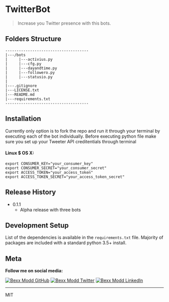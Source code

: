 # TwitterBot
> Increase you Twitter presence with this bots.

## Folders Structure
```
-------------------------------------
|---/bots
|     |---activius.py
|     |---cfg.py
|     |---dayandtime.py
|     |---followero.py
|     |---statusio.py
|
|---.gitignore
|---LICENSE.txt
|---README.md
|---requirements.txt
-------------------------------------
```

## Installation

Currently only option is to fork the repo and run it through your terminal by executing each of the bot individually.
Before executing python file make sure you set up your Tweeter API creditentials through terminal

#### Linux $ OS X:
```
export CONSUMER_KEY="your_consumer_key"
export CONSUMER_SECRET="your_consumer_secret"
export ACCESS_TOKEN="your_access_token"
export ACCESS_TOKEN_SECRET="your_access_token_secret"
```

## Release History

* 0.1.1
  * Alpha release with three bots


## Development Setup

List of the dependencies is available in the `requirements.txt` file. Majority of packages are included with a standard python 3.5+ install.

## Meta

**Follow me on social media:**

[![Bexx Modd GitHub](https://i.imgur.com/rnEivsV.png)](https://github.com/bexxmodd) [![Bexx Modd Twitter](https://i.imgur.com/BMdn8gX.png)](https://twitter.com/bexxmodd) [![Bexx Modd LinkedIn](https://i.imgur.com/NxflDxM.png)](https://www.linkedin.com/in/bmodebadze/)

---------
MIT
